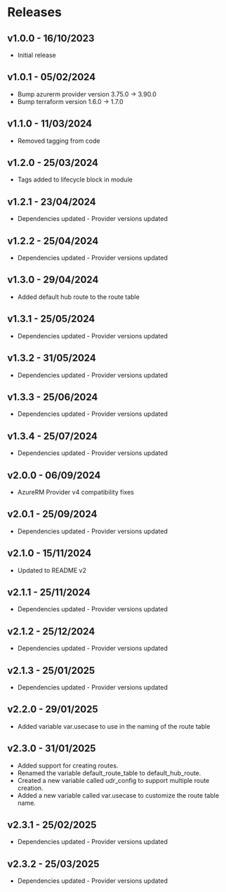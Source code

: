 # Releases

## v1.0.0 - 16/10/2023

* Initial release

## v1.0.1 - 05/02/2024

* Bump azurerm provider version 3.75.0 -> 3.90.0
* Bump terraform version 1.6.0 -> 1.7.0

## v1.1.0 - 11/03/2024

* Removed tagging from code

## v1.2.0 - 25/03/2024

* Tags added to lifecycle block in module

## v1.2.1 - 23/04/2024

* Dependencies updated - Provider versions updated

## v1.2.2 - 25/04/2024

* Dependencies updated - Provider versions updated

## v1.3.0 - 29/04/2024

* Added default hub route to the route table

## v1.3.1 - 25/05/2024

* Dependencies updated - Provider versions updated

## v1.3.2 - 31/05/2024

* Dependencies updated - Provider versions updated

## v1.3.3 - 25/06/2024

* Dependencies updated - Provider versions updated

## v1.3.4 - 25/07/2024

* Dependencies updated - Provider versions updated

## v2.0.0 - 06/09/2024

* AzureRM Provider v4 compatibility fixes

## v2.0.1 - 25/09/2024

* Dependencies updated - Provider versions updated

## v2.1.0 - 15/11/2024

* Updated to README v2

## v2.1.1 - 25/11/2024

* Dependencies updated - Provider versions updated

## v2.1.2 - 25/12/2024

* Dependencies updated - Provider versions updated

## v2.1.3 - 25/01/2025

* Dependencies updated - Provider versions updated

## v2.2.0 - 29/01/2025

* Added variable var.usecase to use in the naming of the route table

## v2.3.0 - 31/01/2025

* Added support for creating routes.
* Renamed the variable default_route_table to default_hub_route.
* Created a new variable called udr_config to support multiple route creation.
* Added a new variable called var.usecase to customize the route table name.
## v2.3.1 - 25/02/2025

* Dependencies updated - Provider versions updated

## v2.3.2 - 25/03/2025

* Dependencies updated - Provider versions updated
